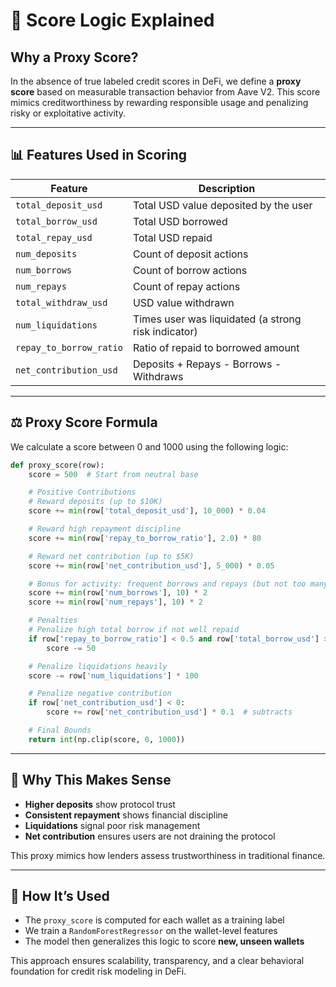 # 🧠 Score Logic Explained

## Why a Proxy Score?

In the absence of true labeled credit scores in DeFi, we define a **proxy score** based on measurable transaction behavior from Aave V2. This score mimics creditworthiness by rewarding responsible usage and penalizing risky or exploitative activity.

---

## 📊 Features Used in Scoring

| Feature                 | Description                                         |
| ----------------------- | --------------------------------------------------- |
| `total_deposit_usd`     | Total USD value deposited by the user               |
| `total_borrow_usd`      | Total USD borrowed                                  |
| `total_repay_usd`       | Total USD repaid                                    |
| `num_deposits`          | Count of deposit actions                            |
| `num_borrows`           | Count of borrow actions                             |
| `num_repays`            | Count of repay actions                              |
| `total_withdraw_usd`    | USD value withdrawn                                 |
| `num_liquidations`      | Times user was liquidated (a strong risk indicator) |
| `repay_to_borrow_ratio` | Ratio of repaid to borrowed amount                  |
| `net_contribution_usd`  | Deposits + Repays - Borrows - Withdraws             |

---

## ⚖️ Proxy Score Formula

We calculate a score between 0 and 1000 using the following logic:

```python
def proxy_score(row):
    score = 500  # Start from neutral base

    # Positive Contributions
    # Reward deposits (up to $10K)
    score += min(row['total_deposit_usd'], 10_000) * 0.04

    # Reward high repayment discipline
    score += min(row['repay_to_borrow_ratio'], 2.0) * 80

    # Reward net contribution (up to $5K)
    score += min(row['net_contribution_usd'], 5_000) * 0.05

    # Bonus for activity: frequent borrows and repays (but not too many)
    score += min(row['num_borrows'], 10) * 2
    score += min(row['num_repays'], 10) * 2

    # Penalties
    # Penalize high total borrow if not well repaid
    if row['repay_to_borrow_ratio'] < 0.5 and row['total_borrow_usd'] > 100:
        score -= 50

    # Penalize liquidations heavily
    score -= row['num_liquidations'] * 100

    # Penalize negative contribution
    if row['net_contribution_usd'] < 0:
        score += row['net_contribution_usd'] * 0.1  # subtracts

    # Final Bounds
    return int(np.clip(score, 0, 1000))
```

---

## 🧰 Why This Makes Sense

- **Higher deposits** show protocol trust
- **Consistent repayment** shows financial discipline
- **Liquidations** signal poor risk management
- **Net contribution** ensures users are not draining the protocol

This proxy mimics how lenders assess trustworthiness in traditional finance.

---

## 🎯 How It’s Used

- The `proxy_score` is computed for each wallet as a training label
- We train a `RandomForestRegressor` on the wallet-level features
- The model then generalizes this logic to score **new, unseen wallets**

This approach ensures scalability, transparency, and a clear behavioral foundation for credit risk modeling in DeFi.


